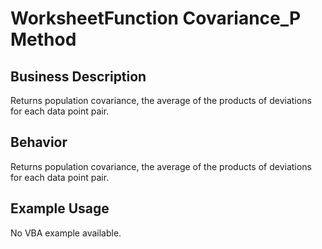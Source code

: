 # WorksheetFunction Covariance_P Method

## Business Description
Returns population covariance, the average of the products of deviations for each data point pair.

## Behavior
Returns population covariance, the average of the products of deviations for each data point pair.

## Example Usage
No VBA example available.